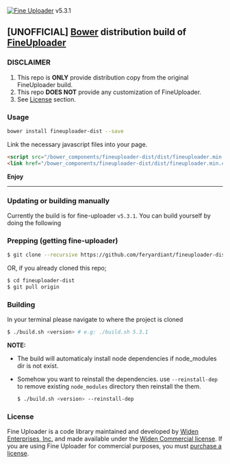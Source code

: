 [![Fine Uploader](http://fineuploader.com/img/FineUploader_logo.png)](http://fineuploader.com) v5.3.1

## [UNOFFICIAL] [Bower](http://bower.io) distribution build of [FineUploader](http://fineuploader.com)

### DISCLAIMER

1. This repo is **ONLY** provide distribution copy from the original FineUploader build.
2. This repo **DOES NOT** provide any customization of FineUploader.
3. See [License](#license) section.

### Usage

```bash
bower install fineuploader-dist --save
```

Link the necessary javascript files into your page.

```html
<script src="/bower_components/fineuploader-dist/dist/fineuploader.min.js"></script>
<link href="/bower_components/fineuploader-dist/dist/fineuploader.min.css" type="text/css">
```

__Enjoy__

----

### Updating or building manually

Currently the build is for fine-uploader `v5.3.1`.
You can build yourself by doing the following

### Prepping (getting fine-uploader)

```bash
$ git clone --recursive https://github.com/feryardiant/fineuploader-dist.git
```

OR, if you already cloned this repo;

```bash
$ cd fineuploader-dist
$ git pull origin
```

### Building

In your terminal please navigate to where the project is cloned

```bash
$ ./build.sh <version> # e.g: ./build.sh 5.3.1
```

**NOTE:**

- The build will automaticaly install node dependencies if node_modules dir is not exist.
- Somehow you want to reinstall the dependencies. use `--reinstall-dep` to remove existing `node_modules` directory then reinstall the them.

	```bash
	$ ./build.sh <version> --reinstall-dep
	```

### License

Fine Uploader is a code library maintained and developed by [Widen Enterprises, Inc.](http://www.widen.com/) and made available under the [Widen Commercial license](dist/LICENSE).  If you are using Fine Uploader for commercial purposes,
you must [purchase a license](http://fineuploader.com/purchase).
